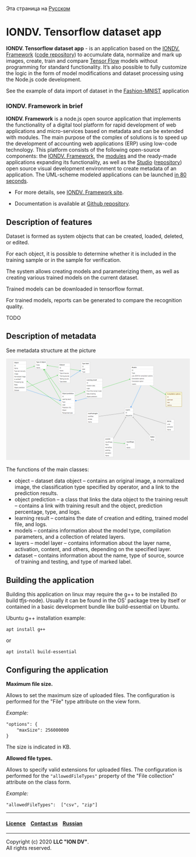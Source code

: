 Эта страница на [Русском](./README_RU.md)

# IONDV. Tensorflow dataset app 
**IONDV. Tensorflow dataset app** - is an application based on the [IONDV. Framework](https://iondv.com) ([code repository](https://github.com/iondv/framework)) to accumulate data, normalize and mark up images, create, train and compare [Tensor Flow](https://www.tensorflow.org/) models without programming for standard functionality. It’s also possible to fully customize the logic in the form of model modifications and dataset processing using the Node.js code development.


See the example of data import of dataset in the [Fashion-MNIST](https://github.com/zalandoresearch/fashion-mnist) application

### IONDV. Framework in brief

**IONDV. Framework** is a node.js open source application that implements the functionality of a digital tool platform for rapid development of web applications and micro-services based on metadata and can be extended with modules. 
The main purpose of the complex of solutions is to speed up the development of accounting web applications (ERP) using low-code technology. 
This platform consists of the following open-source components: the [IONDV. Framework](https://github.com/iondv/framework), 
the [modules](https://github.com/topics/iondv-module) and the ready-made applications expanding its functionality, as well as the [Studio](https://studio.iondv.com) ([repository](https://github.com/iondv/studio)) 
open source visual development environment to create metadata of an application. The UML-scheme modeled applications can be launched [in 80 seconds](https://youtu.be/s7q9_YXkeEo).

* For more details, see [IONDV. Framework site](https://iondv.com). 

* Documentation is available at [Github repository](https://github.com/iondv/framework/blob/master/docs/en/index.md).


## Description of features

Dataset is formed as system objects that can be created, loaded, deleted, or edited.

For each object, it is possible to determine whether it is included in the training sample or in the sample for verification.

The system allows creating models and parameterizing them, as well as creating various trained models on the current dataset.

Trained models can be downloaded in tensorflow format.

For trained models, reports can be generated to compare the recognition quality.

TODO

## Description of metadata

See metadata structure at the picture

<img src="/data_model.png">

The functions of the main classes:
* object – dataset data object – contains an original image, a normalized image, the classification type specified by operator, and a link to the prediction results.
* object prediction – a class that links the data object to the training result – contains a link with training result and the object, prediction percentage, type, and logs.
* learning result – contains the date of creation and editing, trained model file, and logs.
* models – contains information about the model type, compilation parameters, and a collection of related layers.
* layers – model layer – contains information about the layer name, activation, content, and others, depending on the specified layer.
* dataset – contains information about the name, type of source, source of training and testing, and type of marked label.

## Building the application

Building this application on linux may require the g++ to be installed (to build tfjs-node). Usually it can be found in the OS' package tree by itself or contained in a basic development bundle like build-essential on Ubuntu.

Ubuntu g++ installation example:
```
apt install g++
```
or
```
apt install build-essential
```

## Configuring the application

**Maximum file size.**

Allows to set the maximum size of uploaded files. The configuration is performed for the "File" type attribute on the view form.

_Example:_
```
"options": {
    "maxSize": 256000000
} 
```

The size is indicated in KB.

**Allowed file types.**

Allows to specify valid extensions for uploaded files. The configuration is performed for the `"allowedFileTypes"` property of the "File collection" attribute on the class form.

_Example:_
```
"allowedFileTypes":  ["csv", "zip"] 
```
 --------------------------------------------------------------------------  
 
 
  #### [Licence](/LICENSE) &ensp;  [Contact us](https://iondv.ru) &ensp;  [Russian](./README_RU.md)   &ensp;           
 
 
 --------------------------------------------------------------------------  
 
 Copyright (c) 2020 **LLC "ION DV"**.  
 All rights reserved. 
